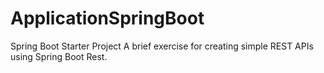 # ApplicationSpringBoot
Spring Boot Starter Project
A brief exercise for creating simple REST APIs using Spring Boot Rest.

